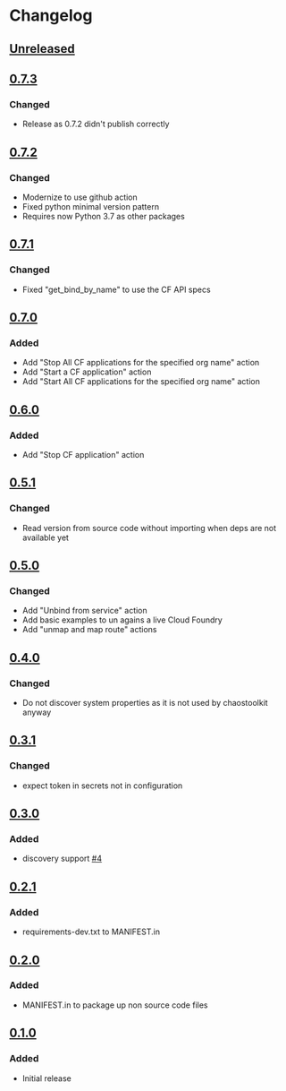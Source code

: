 # Changelog

## [Unreleased][]

[Unreleased]: https://github.com/chaostoolkit/chaostoolkit-cloud-foundry/compare/0.7.3...HEAD

## [0.7.3][]

[0.7.3]: https://github.com/chaostoolkit/chaostoolkit-cloud-foundry/compare/0.7.2...0.7.3

### Changed

- Release as 0.7.2 didn't publish correctly

## [0.7.2][]

[0.7.2]: https://github.com/chaostoolkit/chaostoolkit-cloud-foundry/compare/0.7.1...0.7.2

### Changed

 - Modernize to use github action
 - Fixed python minimal version pattern
 - Requires now Python 3.7 as other packages

## [0.7.1][]

[0.7.1]: https://github.com/chaostoolkit/chaostoolkit-cloud-foundry/compare/0.7.0...0.7.1

### Changed

 - Fixed "get_bind_by_name" to use the CF API specs

## [0.7.0][]

[0.7.0]: https://github.com/chaostoolkit/chaostoolkit-cloud-foundry/compare/0.6.0...0.7.0

### Added

 -   Add "Stop All CF applications for the specified org name" action
 -   Add "Start a CF application" action
 -   Add "Start All CF applications for the specified org name" action

## [0.6.0][]

[0.6.0]: https://github.com/chaostoolkit/chaostoolkit-cloud-foundry/compare/0.5.1...0.6.0

### Added

-   Add "Stop CF application" action

## [0.5.1][]

[0.5.1]: https://github.com/chaostoolkit/chaostoolkit-cloud-foundry/compare/0.5.0...0.5.1

### Changed

-   Read version from source code without importing when deps are not available yet

## [0.5.0][]

[0.5.0]: https://github.com/chaostoolkit/chaostoolkit-cloud-foundry/compare/0.4.0...0.5.0

### Changed

-   Add "Unbind from service" action
-   Add basic examples to un agains a live Cloud Foundry
-   Add "unmap and map route" actions

## [0.4.0][]

[0.4.0]: https://github.com/chaostoolkit/chaostoolkit-cloud-foundry/compare/0.3.1...0.4.0

### Changed

-   Do not discover system properties as it is not used by chaostoolkit anyway

## [0.3.1][]

[0.3.1]: https://github.com/chaostoolkit/chaostoolkit-cloud-foundry/compare/0.3.0...0.3.1

### Changed

-   expect token in secrets not in configuration

## [0.3.0][]

[0.3.0]: https://github.com/chaostoolkit/chaostoolkit-cloud-foundry/compare/0.2.1...0.3.0

### Added

-   discovery support [#4][4]

[4]: https://github.com/chaostoolkit-incubator/chaostoolkit-cloud-foundry/issues/4

## [0.2.1][]

[0.2.1]: https://github.com/chaostoolkit/chaostoolkit-cloud-foundry/compare/0.2.0...0.2.1

### Added

-   requirements-dev.txt to MANIFEST.in

## [0.2.0][]

[0.2.0]: https://github.com/chaostoolkit/chaostoolkit-cloud-foundry/compare/0.1.0...0.2.0

### Added

-   MANIFEST.in to package up non source code files

## [0.1.0][]

[0.1.0]: https://github.com/chaostoolkit/chaostoolkit-cloud-foundry/tree/0.1.0

### Added

-   Initial release